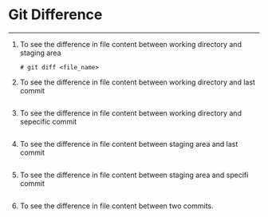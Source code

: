# Git Difference
---
1. To see the difference in file content between working directory and staging area
    ~~~
    # git diff <file_name>
    ~~~
    
2. To see the difference in file content between working directory and last commit
    ~~~
    ~~~
    
3. To see the difference in file content between working directory and sepecific commit
    ~~~
    ~~~
    
4. To see the difference in file content between staging area and last commit
    ~~~
    ~~~
    
5. To see the difference in file content between staging area and specifi commit
    ~~~
    ~~~
    
6. To see the difference in file content between two commits.
    ~~~
    ~~~
